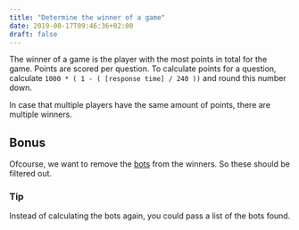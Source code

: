 ```yaml
---
title: "Determine the winner of a game"
date: 2019-08-17T09:46:36+02:00
draft: false
---
```


The winner of a game is the player with the most points in total for the game. Points are scored per question.
To calculate points for a question, calculate `1000 * ( 1 - ( [response time] / 240 ))` and round this number down.

In case that multiple players have the same amount of points, there are multiple winners.

## Bonus

Ofcourse, we want to remove the [bots](/challenge/look_for_bots) from the winners. So these should be filtered out.

### Tip

Instead of calculating the bots again, you could pass a list of the bots found.
